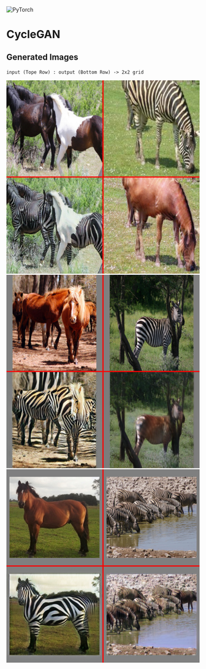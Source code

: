 <img alt="PyTorch" src="https://img.shields.io/badge/PyTorch%20-%23EE4C2C.svg?&style=for-the-badge&logo=PyTorch&logoColor=white" /> 

# CycleGAN

## Generated Images 

`input (Tope Row) : output (Bottom Row) -> 2x2 grid`

![alt text](https://github.com/Mr-TalhaIlyas/CycleGAN/blob/master/screens/op%20(3).png)
![alt text](https://github.com/Mr-TalhaIlyas/CycleGAN/blob/master/screens/op%20(2).png)
![alt text](https://github.com/Mr-TalhaIlyas/CycleGAN/blob/master/screens/op%20(1).png)
